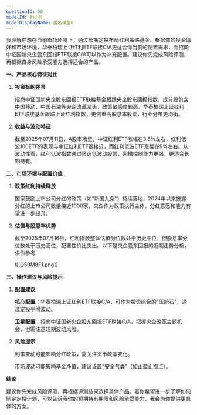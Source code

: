 ```yaml
---
questionId: 50
modelId: 蚂小财
modelDisplayName: 匿名模型H
---
```

我理解你想在当前市场环境下，通过长期定投布局红利策略基金。根据你的投资偏好和市场环境，华泰柏瑞上证红利ETF联接C/A更适合你当前的配置需求，而招商中证国新央企股东回报ETF联接C/A可以作为补充配置。建议你先完成风险评测，再根据自身风险承受能力选择适合的产品。

**一、产品核心特征对比**

1. **投资标的差异**
   
   招商中证国新央企股东回报ETF联接基金跟踪央企股东回报指数，成分股包含中国移动、中国石油等央企改革龙头，政策敏感度较高。华泰柏瑞上证红利ETF联接基金跟踪上证红利指数，更侧重高股息率股票，行业分布更均衡。

2. **收益与波动特征**
   
   截至2025年07月11日，A股市场里，中证红利ETF涨幅在3.5%左右，红利低波100ETF的表现与中证红利ETF很接近，而红利低波ETF涨幅在9%左右。从波动性看，红利低波指数通过筛选低波动股票，回撤控制能力更强，更适合长期持有。

**二、市场环境与配置价值**

1. **政策红利持续释放**
   
   国家鼓励上市公司分红的政策（如"新国九条"）持续落地，2024年以来披露分红的上市公司数量接近1000家，央企作为政策执行主体，分红意愿和能力有望进一步提升。

2. **估值与股息率优势**
   
   截至2025年07月16日，红利指数整体估值分位数处于历史中位，但股息率分位数处于历史高位，配置性价比突出。以下是央企股东回报的近期走势分析，供你参考
   
   ![[Q50M8F1.png]]

**三、操作建议与风险提示**

1. **配置建议**
   
   **核心配置**：华泰柏瑞上证红利ETF联接C/A，可作为投资组合的"压舱石"，通过定投平滑波动。
   
   **卫星配置**：招商中证国新央企股东回报ETF联接C/A，把握央企改革主题机会，但需注意短期波动风险。

2. **风险提示**
   
   利率变动可能影响分红政策，需关注货币政策变化。
   
   市场波动可能影响基金净值，建议设置"安全气囊"（如止盈止损点）。

**结论**

建议你先完成风险评测，再根据评测结果选择具体产品。若你希望进一步了解如何制定定投计划，可以告诉我你的预期持有期限和风险承受能力，我会为你提供更具体的方案。